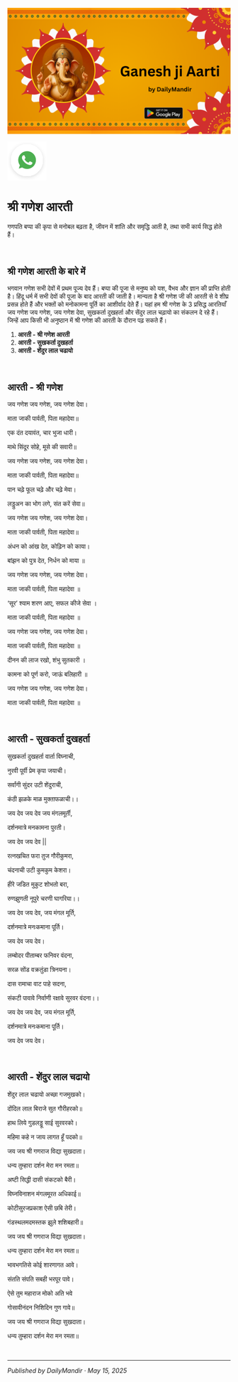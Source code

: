 <!-- Banner SVG -->
![Banner](https://raw.githubusercontent.com/anandwana001/content-repo/refs/heads/main/banners/ganeshaartibanner.png)

<!-- Share & WhatsApp icons as SVG -->
<a href="https://api.whatsapp.com/send?text=Check%20out%20this%20article%20in%20the%20Daily%20Mandir%20app%3A%20https%3A%2F%2Fwww.dailymandir.com%2Farticles%3FcontentUrl%3Dhttps%253A%252F%252Fraw.githubusercontent.com%252Fanandwana001%252Fcontent-repo%252Frefs%252Fheads%252Fmain%252Faarti%252Fganesh%252Fganesh_aarti_hindi.md%26title%3DGanesh%2520Aarti">
  <img src="https://raw.githubusercontent.com/anandwana001/content-repo/refs/heads/main/assets/ic_wtsapp_share_rounded.svg" alt="WhatsApp"/>
</a>

<br>



# श्री गणेश आरती
गणपति बप्पा की कृपा से मनोबल बढ़ता है, जीवन में शांति और समृद्धि आती है, तथा सभी कार्य सिद्ध होते हैं।

<br>

## श्री गणेश आरती के बारे में
भगवान गणेश सभी देवों में प्रथम पूज्य देव हैं। बप्पा की पूजा से मनुष्य को यश, वैभव और ज्ञान की प्राप्ति होती है। हिंदू धर्म में सभी देवों की पूजा के बाद आरती की जाती है। मान्यता है श्री गणेश जी की आरती से वे शीघ्र प्रसन्न होते हैं और भक्तों को मनोकामना पूर्ति का आशीर्वाद देते हैं। यहां हम श्री गणेश के 3 प्रसिद्ध आरतियाँ जय गणेश जय गणेश, जय गणेश देवा, सुखकर्ता दुखहर्ता और सेंदुर लाल चढ़ायो का संकलन दे रहे हैं। जिन्हें आप किसी भी अनुष्ठान में श्री गणेश की आरती के दौरान पढ़ सकते हैं।


1. **आरती - श्री गणेश आरती**  
2. **आरती - सुखकर्ता दुखहर्ता**  
3. **आरती - शेंदुर लाल चढायो**

<br>



## आरती - श्री गणेश

जय गणेश जय गणेश, जय गणेश देवा।

माता जाकी पार्वती, पिता महादेवा॥

एक दंत दयावंत, चार भुजा धारी।

माथे सिंदूर सोहे, मूसे की सवारी॥

जय गणेश जय गणेश, जय गणेश देवा।

माता जाकी पार्वती, पिता महादेवा॥

पान चढ़े फूल चढ़े और चढ़े मेवा।

लड्डुअन का भोग लगे, संत करें सेवा॥

जय गणेश जय गणेश, जय गणेश देवा।

माता जाकी पार्वती, पिता महादेवा॥

अंधन को आंख देत, कोढ़िन को काया।

बांझन को पुत्र देत, निर्धन को माया ॥

जय गणेश जय गणेश, जय गणेश देवा।

माता जाकी पार्वती, पिता महादेवा ॥

‘सूर’ श्याम शरण आए, सफल कीजे सेवा ।

माता जाकी पार्वती, पिता महादेवा ॥

जय गणेश जय गणेश, जय गणेश देवा।

माता जाकी पार्वती, पिता महादेवा ॥

दीनन की लाज रखो, शंभु सुतकारी ।

कामना को पूर्ण करो, जाऊं बलिहारी ॥

जय गणेश जय गणेश, जय गणेश देवा।

माता जाकी पार्वती, पिता महादेवा ॥

<br>

## आरती - सुखकर्ता दुखहर्ता
सुखकर्ता दुखहर्ता वार्ता विघ्नाची,

नुरवी पूर्वी प्रेम कृपा जयाची।

सर्वांगी सुंदर उटी शेंदुराची,

कंठी झळके माळ मुक्ताफळाची।।

जय देव जय देव जय मंगलमूर्ती,

दर्शनमात्रे मनकामना पुरती।

जय देव जय देव ||

रत्नखचित फरा तुज गौरीकुमरा,

चंदनाची उटी कुमकुम केशरा।

हीरे जडित मुकुट शोभतो बरा,

रुणझुणती नूपुरे चरणी घागरिया।।

जय देव जय देव, जय मंगल मूर्ति,

दर्शनमात्रे मनःकमाना पूर्ति।

जय देव जय देव।

लम्बोदर पीताम्बर फनिवर वंदना,

सरळ सोंड वक्रतुंडा त्रिनयना।

दास रामाचा वाट पाहे सदना,

संकटी पावावे निर्वाणी रक्षावे सुरवर वंदना।।

जय देव जय देव, जय मंगल मूर्ति,

दर्शनमात्रे मनःकमाना पूर्ति।

जय देव जय देव।

<br>

## आरती - शेंदुर लाल चढायो
शेंदुर लाल चढायो अच्छा गजमुखको।

दोंदिल लाल बिराजे सुत गौरीहरको॥

हाथ लिये गुडलड्डू साई सुरवरको।

महिमा कहे न जाय लागत हूँ पदको॥

जय जय श्री गणराज विद्या सुखदाता।

धन्य तुम्हारा दर्शन मेरा मन रमता॥

अष्टी सिद्धी दासी संकटको बैरी।

विघ्नविनाशन मंगलमूरत अधिकाई॥

कोटीसुरजप्रकाश ऐसी छबि तेरी।

गंडस्थलमदमस्तक झुले शशिबहारी॥

जय जय श्री गणराज विद्या सुखदाता।

धन्य तुम्हारा दर्शन मेरा मन रमता॥

भावभगतिसे कोई शारणागत आवे।

संतति संपति सबही भरपूर पावे।

ऐसे तुम महाराज मोको अति भवे

गोसावीनंदन निशिदिन गुण गावे॥

जय जय श्री गणराज विद्या सुखदाता।

धन्य तुम्हारा दर्शन मेरा मन रमता॥



<br>

---

*Published by DailyMandir · May 15, 2025*
